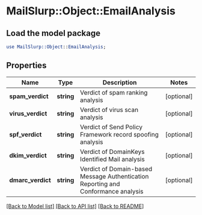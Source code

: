 # MailSlurp::Object::EmailAnalysis

## Load the model package
```perl
use MailSlurp::Object::EmailAnalysis;
```

## Properties
Name | Type | Description | Notes
------------ | ------------- | ------------- | -------------
**spam_verdict** | **string** | Verdict of spam ranking analysis | [optional] 
**virus_verdict** | **string** | Verdict of virus scan analysis | [optional] 
**spf_verdict** | **string** | Verdict of Send Policy Framework record spoofing analysis | [optional] 
**dkim_verdict** | **string** | Verdict of DomainKeys Identified Mail analysis | [optional] 
**dmarc_verdict** | **string** | Verdict of Domain-based Message Authentication Reporting and Conformance analysis | [optional] 

[[Back to Model list]](../README#documentation-for-models) [[Back to API list]](../README#documentation-for-api-endpoints) [[Back to README]](../README)


